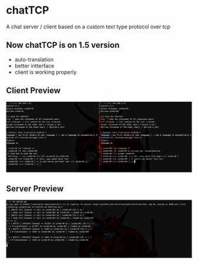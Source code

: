 # chatTCP
A chat server / client based on a custom text type protocol over tcp

## Now chatTCP is on 1.5 version
* auto-translation
* better intterface
* client is working properly

## Client Preview

![Client](media/client.png)

## Server Preview

![Client](media/server.png)
